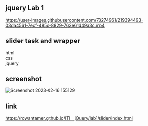 ## jquery Lab 1

https://user-images.githubusercontent.com/78274961/219394493-03da4561-7ecf-485d-8829-763e61d49a3c.mp4

## slider task and wrapper
html <br>
css <br>
jquery
## screenshot
![Screenshot 2023-02-16 155129](https://user-images.githubusercontent.com/78274961/219382963-cbaff060-bf71-415d-8385-917581ff4cdc.jpg)

## link
https://rowantamer.github.io/ITI__jQuery/lab1/slider/index.html
